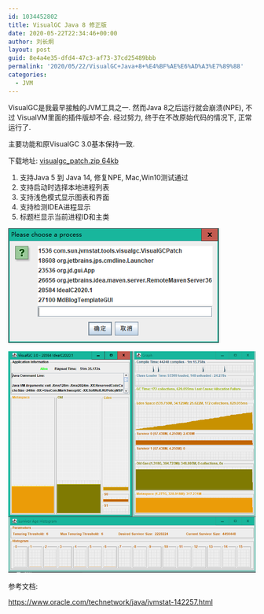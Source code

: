 ```yaml
---
id: 1034452802
title: VisualGC Java 8 修正版
date: 2020-05-22T22:34:46+00:00
author: 刘长炯
layout: post
guid: 8e4a4e35-dfd4-47c3-af73-37cd25489bbb
permalink: '2020/05/22/VisualGC+Java+8+%E4%BF%AE%E6%AD%A3%E7%89%88'
categories:
  - JVM
---
```


VisualGC是我最早接触的JVM工具之一. 然而Java 8之后运行就会崩溃(NPE), 不过 VisualVM里面的插件版却不会. 经过努力, 终于在不改原始代码的情况下, 正常运行了.

主要功能和原VisualGC 3.0基本保持一致.

下载地址: [visualgc_patch.zip 64kb](/static/visualgc_patch.zip)

1. 支持Java 5 到 Java 14, 修复NPE, Mac,Win10测试通过
2. 支持启动时选择本地进程列表
3. 支持浅色模式显示图表和界面
4. 支持检测IDEA进程显示
5. 标题栏显示当前进程ID和主类

![启动窗口](/static/img/visualgc_patch.png)

![主界面](/static/img/visualgc_patch_main.png)

参考文档:

https://www.oracle.com/technetwork/java/jvmstat-142257.html
